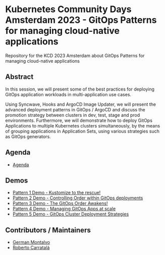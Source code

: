 # Kubernetes Community Days Amsterdam 2023 - GitOps Patterns for managing cloud-native applications

Repository for the KCD 2023 Amsterdam about GitOps Patterns for managing cloud-native applications

## Abstract

In this session, we will present some of the best practices for deploying GitOps application workloads in multi-application use cases.

Using Syncwave, Hooks and ArgoCD Image Updater, we will present the advanced deployment patterns in GitOps / ArgoCD and discuss the promotion strategy between clusters in dev, test, stage and prod environments. Furthermore, we will demonstrate how to deploy GitOps Applications to multiple Kubernetes clusters simultaneously, by the means of grouping applications in Application Sets, using various strategies such as GitOps generators.

## Agenda

* [Agenda](./docs/agenda.md)

## Demos

* [Pattern 1 Demo - Kustomize to the rescue!](./demos/pattern1/README.md)
* [Pattern 2 Demo - Controlling Order within GitOps deployments](./demos/pattern2/README.md)
* [Pattern 3 Demo - The GitOps Order Awakens!](./demos/pattern3/README.md)
* [Pattern 4 Demo - Managing GitOps Apps at scale](./demos/pattern4/README.md)
* [Pattern 5 Demo - GitOps Cluster Deployment Strategies](./demos/pattern5/README.md)

## Contributors / Maintainers

* [German Montalvo](github.com/gmontalvoy)
* [Roberto Carratalá](github.com/rcarrata)